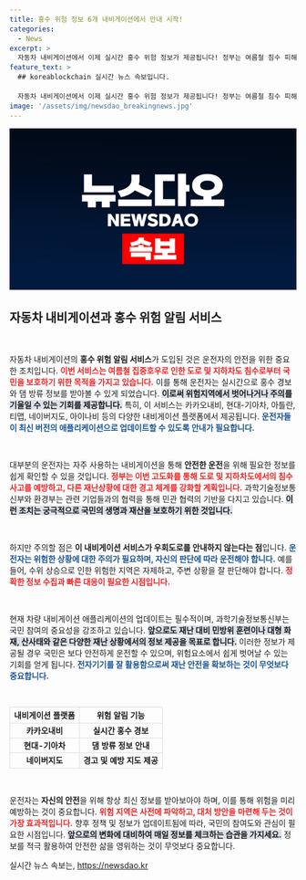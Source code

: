 ```yaml
---
title: 홍수 위험 정보 6개 내비게이션에서 안내 시작!
categories:
  - News
excerpt: >
  자동차 내비게이션에서 이제 실시간 홍수 위험 정보가 제공됩니다! 정부는 여름철 침수 피해를 예방하기 위해 민간 기업들과 협력해 사용자들이 위험 지역을 피할 수 있도록 돕습니다. 최신 버전 업데이트를 통해 안전한 운전이 가능해지니 지금 확인해보세요!
feature_text: >
  ## koreablockchain 실시간 뉴스 속보입니다.

  자동차 내비게이션에서 이제 실시간 홍수 위험 정보가 제공됩니다! 정부는 여름철 침수 피해를 예방하기 위해 민간 기업들과 협력해 사용자들이 위험 지역을 피할 수 있도록 돕습니다. 최신 버전 업데이트를 통해 안전한 운전이 가능해지니 지금 확인해보세요!
image: '/assets/img/newsdao_breakingnews.jpg'
---
```


<p><img src="/assets/img/newsdao_breakingnews.jpg" alt="koreablockchain 속보" /></p>

<h2 data-ke-size="size26">자동차 내비게이션과 홍수 위험 알림 서비스</h2>

<p data-ke-size="size16">&nbsp;</p>

<p>자동차 내비게이션의 <b>홍수 위험 알림 서비스</b>가 도입된 것은 운전자의 안전을 위한 중요한 조치입니다. <b><span style="color: #ee2323;">이번 서비스는 여름철 집중호우로 인한 도로 및 지하차도 침수로부터 국민을 보호하기 위한 목적을 가지고 있습니다.</span></b> 이를 통해 운전자는 실시간으로 홍수 경보와 댐 방류 정보를 받아볼 수 있게 되었습니다. <b><span style="background-color: #21538527;">이로써 위험지역에서 벗어나거나 주의를 기울일 수 있는 기회를 제공합니다.</span></b> 특히, 이 서비스는 카카오내비, 현대-기아차, 아틀란, 티맵, 네이버지도, 아이나비 등의 다양한 내비게이션 플랫폼에서 제공됩니다. <b><span style="color: #1a5490;">운전자들이 최신 버전의 애플리케이션으로 업데이트할 수 있도록 안내가 필요합니다.</span></b></p>

<p data-ke-size="size16">&nbsp;</p>

<p>대부분의 운전자는 자주 사용하는 내비게이션을 통해 <b>안전한 운전</b>을 위해 필요한 정보를 쉽게 확인할 수 있을 것입니다. <b><span style="color: #ee2323;">정부는 이번 고도화를 통해 도로 및 지하차도에서의 침수사고를 예방하고, 다른 재난상황에 대한 경고 체계를 강화할 계획입니다.</span></b> 과학기술정보통신부와 환경부는 관련 기업들과의 협력을 통해 민관 협력의 기반을 다지고 있습니다. <b><span style="background-color: #21538527;">이런 조치는 궁극적으로 국민의 생명과 재산을 보호하기 위한 것입니다.</span></b></p>

<p data-ke-size="size16">&nbsp;</p>

<p>하지만 주의할 점은 <b>이 내비게이션 서비스가 우회도로를 안내하지 않는다는 점</b>입니다. <b><span style="color: #1a5490;">운전자는 위험한 상황에 대한 주의가 필요하며, 자신의 판단에 따라 운전해야 합니다.</span></b> 예를 들어, 수위 상승으로 인한 위험한 지역은 자제하고, 주변 상황을 잘 판단해야 합니다. <b><span style="color: #ee2323;">정확한 정보 수집과 빠른 대응이 필요한 시점입니다.</span></b></p>

<p data-ke-size="size16">&nbsp;</p>

<p>현재 차량 내비게이션 애플리케이션의 업데이트는 필수적이며, 과학기술정보통신부는 국민 참여의 중요성을 강조하고 있습니다. <b><span style="background-color: #21538527;">앞으로도 재난 대비 민방위 훈련이나 대형 화재, 산사태와 같은 다양한 재난 상황에서의 정보 제공을 목표로 합니다.</span></b> 이러한 정보가 제공될 경우 국민은 보다 안전하게 운전할 수 있으며, 위험요소에서 쉽게 벗어날 수 있는 기회를 얻게 됩니다. <b><span style="color: #1a5490;">전자기기를 잘 활용함으로써 재난 안전을 확보하는 것이 무엇보다 중요합니다.</span></b></p>

<p data-ke-size="size16">&nbsp;</p>

<table style="width: 100%; border-collapse: collapse;">
    <tr>
        <th style="text-align: center; border: 1px solid #ddd;"><b>내비게이션 플랫폼</b></th>
        <th style="text-align: center; border: 1px solid #ddd;"><b>위험 알림 기능</b></th>
    </tr>
    <tr>
        <td style="text-align: center; border: 1px solid #ddd;"><b>카카오내비</b></td>
        <td style="text-align: center; border: 1px solid #ddd;"><b>실시간 홍수 경보</b></td>
    </tr>
    <tr>
        <td style="text-align: center; border: 1px solid #ddd;"><b>현대-기아차</b></td>
        <td style="text-align: center; border: 1px solid #ddd;"><b>댐 방류 정보 안내</b></td>
    </tr>
    <tr>
        <td style="text-align: center; border: 1px solid #ddd;"><b>네이버지도</b></td>
        <td style="text-align: center; border: 1px solid #ddd;"><b>경고 및 예방 지도 제공</b></td>
    </tr>
</table>

<p data-ke-size="size16">&nbsp;</p>

<p>운전자는 <b>자신의 안전</b>을 위해 항상 최신 정보를 받아보아야 하며, 이를 통해 위험을 미리 예방하는 것이 중요합니다. <b><span style="color: #ee2323;">위험 지역은 사전에 파악하고, 대처 방안을 마련해 두는 것이 가장 효과적입니다.</span></b> 향후 정책 및 정보가 업데이트됨에 따라, 국민의 참여도와 관심이 필요한 시점입니다. <b><span style="background-color: #21538527;">앞으로의 변화에 대비하여 매일 정보를 체크하는 습관을 가지세요.</span></b> 정보를 적극 활용하여 안전한 삶을 영위하는 것이 무엇보다 중요합니다.</p>
실시간 뉴스 속보는, <a href="https://newsdao.kr" rel="dofollow">https://newsdao.kr</a>



